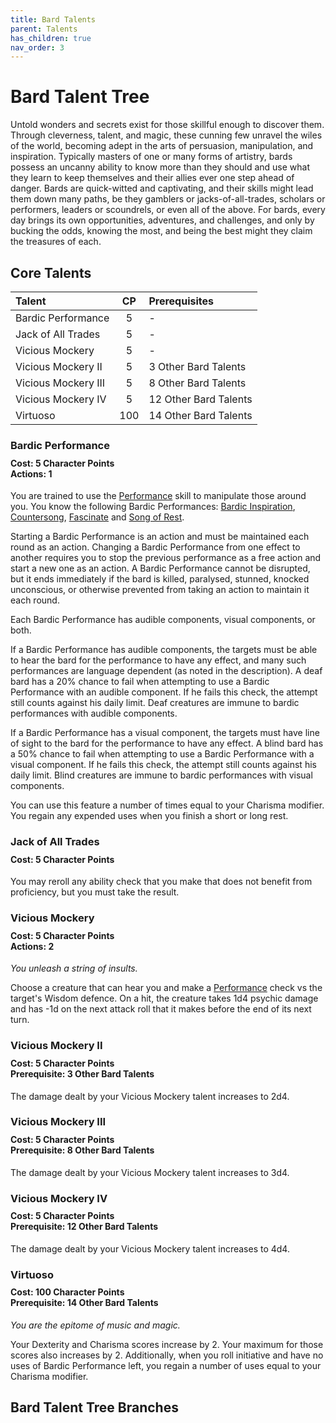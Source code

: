 ```yaml
---
title: Bard Talents
parent: Talents
has_children: true
nav_order: 3
---
```


# Bard Talent Tree
Untold wonders and secrets exist for those skillful enough to discover them. Through cleverness, talent, and magic, these cunning few unravel the wiles of the world, becoming adept in the arts of persuasion, manipulation, and inspiration. Typically masters of one or many forms of artistry, bards possess an uncanny ability to know more than they should and use what they learn to keep themselves and their allies ever one step ahead of danger. Bards are quick-witted and captivating, and their skills might lead them down many paths, be they gamblers or jacks-of-all-trades, scholars or performers, leaders or scoundrels, or even all of the above. For bards, every day brings its own opportunities, adventures, and challenges, and only by bucking the odds, knowing the most, and being the best might they claim the treasures of each.

## Core Talents

| Talent | CP | Prerequisites |
|:-------|:--:|:--------------|
| Bardic Performance  | 5   | - |
| Jack of All Trades  | 5   | - |
| Vicious Mockery     | 5   | - |
| Vicious Mockery II  | 5   | 3 Other Bard Talents |
| Vicious Mockery III | 5   | 8 Other Bard Talents |
| Vicious Mockery IV  | 5   | 12 Other Bard Talents |
| Virtuoso            | 100 | 14 Other Bard Talents |

### Bardic Performance

<div style="margin-top:-10px;"></div>

#### **Cost:** 5 Character Points<br>**Actions:** 1
You are trained to use the [Performance](https://stormchaserroleplaying.com/stormchaserRPG/Skills/Performance/) skill to manipulate those around you. You know the following Bardic Performances: [Bardic Inspiration](https://stormchaserroleplaying.com/stormchaserRPG/Talents/Bard/Performances/#bardic-inspiration), [Countersong](https://stormchaserroleplaying.com/stormchaserRPG/Talents/Bard/Performances/#countersong), [Fascinate](https://stormchaserroleplaying.com/stormchaserRPG/Talents/Bard/Performances/#fascinate) and [Song of Rest](https://stormchaserroleplaying.com/stormchaserRPG/Talents/Bard/Performances/#song-of-rest).

Starting a Bardic Performance is an action and must be maintained each round as an action. Changing a Bardic Performance from one effect to another requires you to stop the previous performance as a free action and start a new one as an action. A Bardic Performance cannot be disrupted, but it ends immediately if the bard is killed, paralysed, stunned, knocked unconscious, or otherwise prevented from taking an action to maintain it each round.

Each Bardic Performance has audible components, visual components, or both.

If a Bardic Performance has audible components, the targets must be able to hear the bard for the performance to have any effect, and many such performances are language dependent (as noted in the description). A deaf bard has a 20% chance to fail when attempting to use a Bardic Performance with an audible component. If he fails this check, the attempt still counts against his daily limit. Deaf creatures are immune to bardic performances with audible components.

If a Bardic Performance has a visual component, the targets must have line of sight to the bard for the performance to have any effect. A blind bard has a 50% chance to fail when attempting to use a Bardic Performance with a visual component. If he fails this check, the attempt still counts against his daily limit. Blind creatures are immune to bardic performances with visual components.

You can use this feature a number of times equal to your Charisma modifier. You regain any expended uses when you finish a short or long rest.

### Jack of All Trades

<div style="margin-top:-10px;"></div>

#### **Cost:** 5 Character Points
You may reroll any ability check that you make that does not benefit from proficiency, but you must take the result.

### Vicious Mockery

<div style="margin-top:-10px;"></div>

#### **Cost:** 5 Character Points<br>**Actions:** 2
*You unleash a string of insults.*

Choose a creature that can hear you and make a [Performance](https://stormchaserroleplaying.com/stormchaserRPG/Skills/Performance/) check vs the target's Wisdom defence. On a hit, the creature takes 1d4 psychic damage and has -1d on the next attack roll that it makes before the end of its next turn.

### Vicious Mockery II

<div style="margin-top:-10px;"></div>

#### **Cost:** 5 Character Points<br>**Prerequisite:** 3 Other Bard Talents
The damage dealt by your Vicious Mockery talent increases to 2d4.

### Vicious Mockery III

<div style="margin-top:-10px;"></div>

#### **Cost:** 5 Character Points<br>**Prerequisite:** 8 Other Bard Talents
The damage dealt by your Vicious Mockery talent increases to 3d4.

### Vicious Mockery IV

<div style="margin-top:-10px;"></div>

#### **Cost:** 5 Character Points<br>**Prerequisite:** 12 Other Bard Talents
The damage dealt by your Vicious Mockery talent increases to 4d4.

### Virtuoso

<div style="margin-top:-10px;"></div>

#### **Cost:** 100 Character Points<br>**Prerequisite:** 14 Other Bard Talents
*You are the epitome of music and magic.*

Your Dexterity and Charisma scores increase by 2. Your maximum for those scores also increases by 2. Additionally, when you roll initiative and have no uses of Bardic Performance left, you regain a number of uses equal to your Charisma modifier.

## Bard Talent Tree Branches
